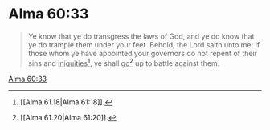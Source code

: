 # Alma 60:33

> Ye know that ye do transgress the laws of God, and ye do know that ye do trample them under your feet. Behold, the Lord saith unto me: If those whom ye have appointed your governors do not repent of their sins and <u>iniquities</u>[^a], ye shall <u>go</u>[^b] up to battle against them.

[Alma 60:33](https://www.churchofjesuschrist.org/study/scriptures/bofm/alma/60?lang=eng&id=p33#p33)


[^a]: [[Alma 61.18|Alma 61:18]].  
[^b]: [[Alma 61.20|Alma 61:20]].  
